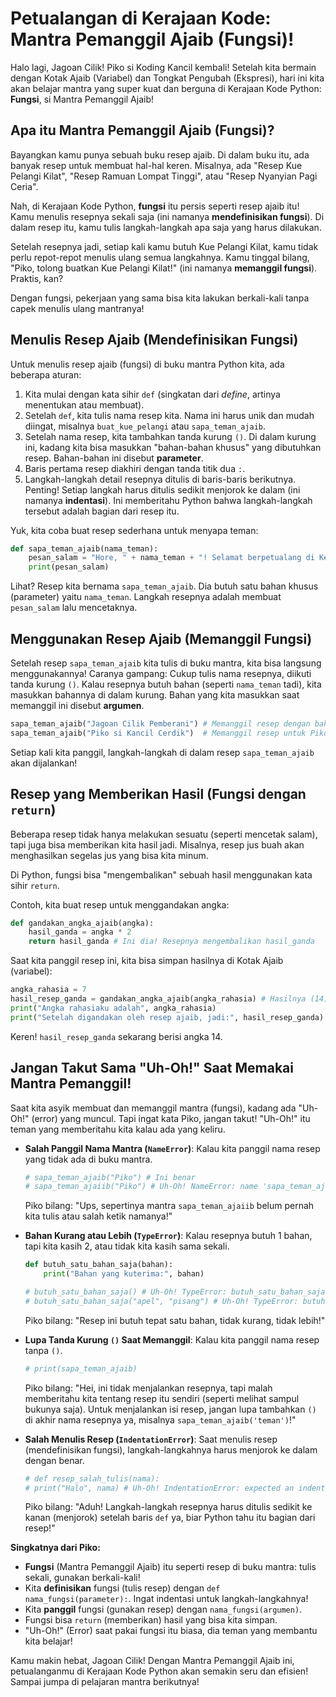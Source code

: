 # Petualangan di Kerajaan Kode: Mantra Pemanggil Ajaib (Fungsi)!

Halo lagi, Jagoan Cilik! Piko si Koding Kancil kembali! Setelah kita bermain dengan Kotak Ajaib (Variabel) dan Tongkat Pengubah (Ekspresi), hari ini kita akan belajar mantra yang super kuat dan berguna di Kerajaan Kode Python: **Fungsi**, si Mantra Pemanggil Ajaib!

## Apa itu Mantra Pemanggil Ajaib (Fungsi)?

Bayangkan kamu punya sebuah buku resep ajaib. Di dalam buku itu, ada banyak resep untuk membuat hal-hal keren. Misalnya, ada "Resep Kue Pelangi Kilat", "Resep Ramuan Lompat Tinggi", atau "Resep Nyanyian Pagi Ceria".

Nah, di Kerajaan Kode Python, **fungsi** itu persis seperti resep ajaib itu!
Kamu menulis resepnya sekali saja (ini namanya **mendefinisikan fungsi**). Di dalam resep itu, kamu tulis langkah-langkah apa saja yang harus dilakukan.

Setelah resepnya jadi, setiap kali kamu butuh Kue Pelangi Kilat, kamu tidak perlu repot-repot menulis ulang semua langkahnya. Kamu tinggal bilang, "Piko, tolong buatkan Kue Pelangi Kilat!" (ini namanya **memanggil fungsi**). Praktis, kan?

Dengan fungsi, pekerjaan yang sama bisa kita lakukan berkali-kali tanpa capek menulis ulang mantranya!

## Menulis Resep Ajaib (Mendefinisikan Fungsi)

Untuk menulis resep ajaib (fungsi) di buku mantra Python kita, ada beberapa aturan:
1.  Kita mulai dengan kata sihir `def` (singkatan dari *define*, artinya menentukan atau membuat).
2.  Setelah `def`, kita tulis nama resep kita. Nama ini harus unik dan mudah diingat, misalnya `buat_kue_pelangi` atau `sapa_teman_ajaib`.
3.  Setelah nama resep, kita tambahkan tanda kurung `()`. Di dalam kurung ini, kadang kita bisa masukkan "bahan-bahan khusus" yang dibutuhkan resep. Bahan-bahan ini disebut **parameter**.
4.  Baris pertama resep diakhiri dengan tanda titik dua `:`.
5.  Langkah-langkah detail resepnya ditulis di baris-baris berikutnya. Penting! Setiap langkah harus ditulis sedikit menjorok ke dalam (ini namanya **indentasi**). Ini memberitahu Python bahwa langkah-langkah tersebut adalah bagian dari resep itu.

Yuk, kita coba buat resep sederhana untuk menyapa teman:

```python
def sapa_teman_ajaib(nama_teman):
    pesan_salam = "Hore, " + nama_teman + "! Selamat berpetualang di Kerajaan Kode hari ini!"
    print(pesan_salam)
```

Lihat? Resep kita bernama `sapa_teman_ajaib`. Dia butuh satu bahan khusus (parameter) yaitu `nama_teman`. Langkah resepnya adalah membuat `pesan_salam` lalu mencetaknya.

## Menggunakan Resep Ajaib (Memanggil Fungsi)

Setelah resep `sapa_teman_ajaib` kita tulis di buku mantra, kita bisa langsung menggunakannya! Caranya gampang:
Cukup tulis nama resepnya, diikuti tanda kurung `()`. Kalau resepnya butuh bahan (seperti `nama_teman` tadi), kita masukkan bahannya di dalam kurung. Bahan yang kita masukkan saat memanggil ini disebut **argumen**.

```python
sapa_teman_ajaib("Jagoan Cilik Pemberani") # Memanggil resep dengan bahan "Jagoan Cilik Pemberani"
sapa_teman_ajaib("Piko si Kancil Cerdik")  # Memanggil resep untuk Piko
```
Setiap kali kita panggil, langkah-langkah di dalam resep `sapa_teman_ajaib` akan dijalankan!

## Resep yang Memberikan Hasil (Fungsi dengan `return`)

Beberapa resep tidak hanya melakukan sesuatu (seperti mencetak salam), tapi juga bisa memberikan kita hasil jadi. Misalnya, resep jus buah akan menghasilkan segelas jus yang bisa kita minum.

Di Python, fungsi bisa "mengembalikan" sebuah hasil menggunakan kata sihir `return`.

Contoh, kita buat resep untuk menggandakan angka:
```python
def gandakan_angka_ajaib(angka):
    hasil_ganda = angka * 2
    return hasil_ganda # Ini dia! Resepnya mengembalikan hasil_ganda
```

Saat kita panggil resep ini, kita bisa simpan hasilnya di Kotak Ajaib (variabel):
```python
angka_rahasia = 7
hasil_resep_ganda = gandakan_angka_ajaib(angka_rahasia) # Hasilnya (14) disimpan di sini
print("Angka rahasiaku adalah", angka_rahasia)
print("Setelah digandakan oleh resep ajaib, jadi:", hasil_resep_ganda)
```
Keren! `hasil_resep_ganda` sekarang berisi angka 14.

## Jangan Takut Sama "Uh-Oh!" Saat Memakai Mantra Pemanggil!

Saat kita asyik membuat dan memanggil mantra (fungsi), kadang ada "Uh-Oh!" (error) yang muncul. Tapi ingat kata Piko, jangan takut! "Uh-Oh!" itu teman yang memberitahu kita kalau ada yang keliru.

*   **Salah Panggil Nama Mantra (`NameError`)**:
    Kalau kita panggil nama resep yang tidak ada di buku mantra.
    ```python
    # sapa_teman_ajaib("Piko") # Ini benar
    # sapa_teman_ajaiib("Piko") # Uh-Oh! NameError: name 'sapa_teman_ajaiib' is not defined
    ```
    Piko bilang: "Ups, sepertinya mantra `sapa_teman_ajaiib` belum pernah kita tulis atau salah ketik namanya!"

*   **Bahan Kurang atau Lebih (`TypeError`)**:
    Kalau resepnya butuh 1 bahan, tapi kita kasih 2, atau tidak kita kasih sama sekali.
    ```python
    def butuh_satu_bahan_saja(bahan):
        print("Bahan yang kuterima:", bahan)

    # butuh_satu_bahan_saja() # Uh-Oh! TypeError: butuh_satu_bahan_saja() missing 1 required positional argument: 'bahan'
    # butuh_satu_bahan_saja("apel", "pisang") # Uh-Oh! TypeError: butuh_satu_bahan_saja() takes 1 positional argument but 2 were given
    ```
    Piko bilang: "Resep ini butuh tepat satu bahan, tidak kurang, tidak lebih!"

*   **Lupa Tanda Kurung `()` Saat Memanggil**:
    Kalau kita panggil nama resep tanpa `()`.
    ```python
    # print(sapa_teman_ajaib)
    ```
    Piko bilang: "Hei, ini tidak menjalankan resepnya, tapi malah memberitahu kita tentang resep itu sendiri (seperti melihat sampul bukunya saja). Untuk menjalankan isi resep, jangan lupa tambahkan `()` di akhir nama resepnya ya, misalnya `sapa_teman_ajaib('teman')`!"

*   **Salah Menulis Resep (`IndentationError`)**:
    Saat menulis resep (mendefinisikan fungsi), langkah-langkahnya harus menjorok ke dalam dengan benar.
    ```python
    # def resep_salah_tulis(nama):
    # print("Halo", nama) # Uh-Oh! IndentationError: expected an indented block after function definition
    ```
    Piko bilang: "Aduh! Langkah-langkah resepnya harus ditulis sedikit ke kanan (menjorok) setelah baris `def` ya, biar Python tahu itu bagian dari resep!"

**Singkatnya dari Piko:**

*   **Fungsi** (Mantra Pemanggil Ajaib) itu seperti resep di buku mantra: tulis sekali, gunakan berkali-kali!
*   Kita **definisikan** fungsi (tulis resep) dengan `def nama_fungsi(parameter):`. Ingat indentasi untuk langkah-langkahnya!
*   Kita **panggil** fungsi (gunakan resep) dengan `nama_fungsi(argumen)`.
*   Fungsi bisa `return` (memberikan) hasil yang bisa kita simpan.
*   "Uh-Oh!" (Error) saat pakai fungsi itu biasa, dia teman yang membantu kita belajar!

Kamu makin hebat, Jagoan Cilik! Dengan Mantra Pemanggil Ajaib ini, petualanganmu di Kerajaan Kode Python akan semakin seru dan efisien! Sampai jumpa di pelajaran mantra berikutnya!
